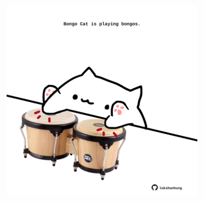 <!-- built at 27/03/2024, 16:00:39 UTC -->
<p align="center">
  <img width="500" height="500" src="./ReadmeImage.svg">
</p>
